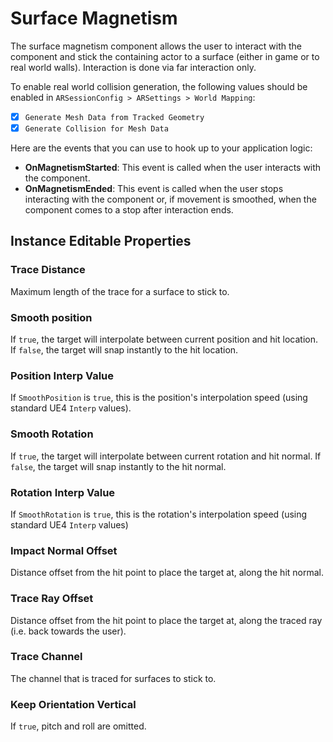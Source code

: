 # Surface Magnetism

The surface magnetism component allows the user to interact with the component and stick the containing actor to a surface (either in game or to real world walls). Interaction is done via far interaction only.

To enable real world collision generation, the following values should be enabled in `ARSessionConfig > ARSettings > World Mapping`:

- [x] `Generate Mesh Data from Tracked Geometry`
- [x] `Generate Collision for Mesh Data`

Here are the events that you can use to hook up to your application logic:

- **OnMagnetismStarted**: This event is called when the user interacts with the component.
- **OnMagnetismEnded**: This event is called when the user stops interacting with the component or, if movement is smoothed, when the component comes to a stop after interaction ends.

## Instance Editable Properties

### Trace Distance

Maximum length of the trace for a surface to stick to.

### Smooth position

If `true`, the target will interpolate between current position and hit location. If `false`, the target will snap instantly to the hit location.

### Position Interp Value

If `SmoothPosition` is `true`, this is the position's interpolation speed (using standard UE4 `Interp` values).

### Smooth Rotation

If `true`, the target will interpolate between current rotation and hit normal. If `false`, the target will snap instantly to the hit normal.

### Rotation Interp Value

If `SmoothRotation` is `true`, this is the rotation's interpolation speed (using standard UE4 `Interp` values)

### Impact Normal Offset

Distance offset from the hit point to place the target at, along the hit normal.

### Trace Ray Offset

Distance offset from the hit point to place the target at, along the traced ray (i.e. back towards the user).

### Trace Channel

The channel that is traced for surfaces to stick to.

### Keep Orientation Vertical

If `true`, pitch and roll are omitted.
